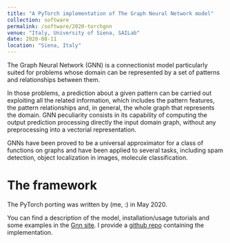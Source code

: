 ```yaml
---
title: "A PyTorch implementation of The Graph Neural Network model"
collection: software
permalink: /software/2020-torchgnn
venue: "Italy, University of Siena, SAILab"
date: 2020-08-11
location: "Siena, Italy"
---
```


The Graph Neural Network (GNN) is a connectionist model particularly suited for problems whose domain can be represented by a set of patterns and relationships between them.

In those problems, a prediction about a given pattern can be carried out exploiting all the related information, which includes the pattern features, the pattern relationships and, in general, the whole graph that represents the domain. GNN peculiarity consists in its capability of computing the output prediction processing directly the input domain graph, without any preprocessing into a vectorial representation.

GNNs have been proved to be a universal approximator for a class of functions on graphs and have been applied to several tasks, including spam detection, object localization in images, molecule classification.

The framework
=============

The PyTorch porting was written by (me, :) in May 2020.

You can find a description of the model, installation/usage tutorials and some examples in the [Gnn site](https://mtiezzi.github.io/gnn_site).
I provide a [github repo](https://github.com/mtiezzi/torch_gnn) containing the implementation.